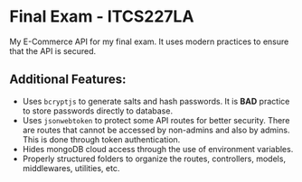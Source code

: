 # Final Exam - ITCS227LA

My E-Commerce API for my final exam. It uses modern practices to ensure that the API is secured.

## Additional Features:

- Uses `bcryptjs` to generate salts and hash passwords. It is **BAD** practice to store passwords directly to database.
- Uses `jsonwebtoken` to protect some API routes for better security. There are routes that cannot be accessed by non-admins and also by admins. This is done through token authentication.
- Hides mongoDB cloud access through the use of environment variables.
- Properly structured folders to organize the routes, controllers, models, middlewares, utilities, etc.
